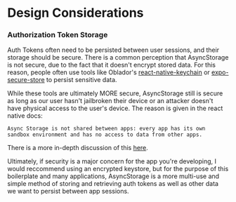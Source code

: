 # Design Considerations

### Authorization Token Storage
Auth Tokens often need to be persisted between user sessions, and their storage should be secure. 
There is a common perception that AsyncStorage is not secure, due to the fact that it doesn't encrypt stored data. 
For this reason, people often use tools like Oblador's [react-native-keychain](https://github.com/oblador/react-native-keychain)
or [expo-secure-store](https://github.com/expo/expo/tree/master/packages/expo-secure-store#installation-in-bare-react-native-projects)
to persist sensitive data.

While these tools are ultimately MORE secure, AsyncStorage still is secure as long as our user hasn't
jailbroken their device or an attacker doesn't have physical access to the user's device. The reason is
given in the react native docs:
```
Async Storage is not shared between apps: every app has its own
sandbox environment and has no access to data from other apps.
```
There is a more in-depth discussion of this [here](https://stackoverflow.com/a/39112472/8594291).

Ultimately, if security is a major concern for the app you're developing, I would reccommend using an encrypted
keystore, but for the purpose of this boilerplate and many applications, AsyncStorage is a more multi-use and simple
method of storing and retrieving auth tokens as well as other data we want to persist between app sessions.